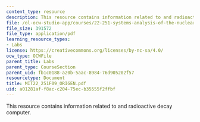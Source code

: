 ```yaml
---
content_type: resource
description: This resource contains information related to and radioactive decay computer.
file: /ol-ocw-studio-app/courses/22-251-systems-analysis-of-the-nuclear-fuel-cycle-fall-2009/a01281aff8acc20475ecb35555f2ffbf_MIT22_251F09_ORIGEN.pdf
file_size: 391572
file_type: application/pdf
learning_resource_types:
- Labs
license: https://creativecommons.org/licenses/by-nc-sa/4.0/
ocw_type: OCWFile
parent_title: Labs
parent_type: CourseSection
parent_uid: fb1c0188-a20b-5aac-8984-76d905202f57
resourcetype: Document
title: MIT22_251F09_ORIGEN.pdf
uid: a01281af-f8ac-c204-75ec-b35555f2ffbf
---
```

This resource contains information related to and radioactive decay computer.